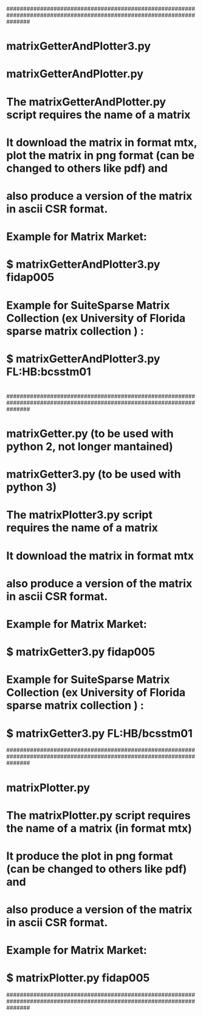 #######################################################################################################################
# matrixGetterAndPlotter3.py 
#
# matrixGetterAndPlotter.py
#   The matrixGetterAndPlotter.py script requires the name of a matrix 
#   It download the matrix in format mtx, plot the matrix in png format (can be changed to others like pdf) and
#   also produce a version of the matrix in ascii CSR format.
#
#   Example for Matrix Market:
#           $ matrixGetterAndPlotter3.py fidap005
#
#   Example for SuiteSparse Matrix Collection (ex University of Florida sparse matrix collection ) :
#           $ matrixGetterAndPlotter3.py  FL:HB:bcsstm01
#
#######################################################################################################################
# matrixGetter.py   (to be used with python 2, not longer mantained)
# matrixGetter3.py  (to be used with python 3)
#   The matrixPlotter3.py  script requires the name of a matrix 
#   It download the matrix in format mtx
#   also produce a version of the matrix in ascii CSR format.
#
#   Example for Matrix Market:
#           $ matrixGetter3.py fidap005
#
#   Example for SuiteSparse Matrix Collection (ex University of Florida sparse matrix collection ) :
#           $ matrixGetter3.py  FL:HB/bcsstm01
#######################################################################################################################
# matrixPlotter.py
#   The matrixPlotter.py script requires the name of a matrix (in format mtx)
#   It produce the plot in png format (can be changed to others like pdf) and
#   also produce a version of the matrix in ascii CSR format.
#   
#   Example for Matrix Market:
#           $ matrixPlotter.py fidap005
#######################################################################################################################

